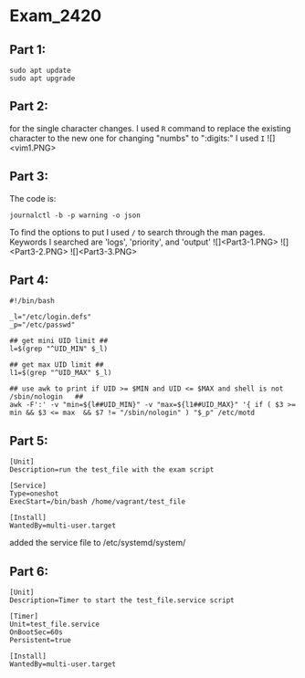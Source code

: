 # Exam_2420
## Part 1:
```
sudo apt update
sudo apt upgrade
```
## Part 2:

for the single character changes. I used `R` command to replace the existing character to the new one
for changing "numbs" to ":digits:" I used `I`
![]<vim1.PNG>

## Part 3:
The code is:
```
journalctl -b -p warning -o json
```
To find the options to put I used `/` to search through the man pages. Keywords I searched are 'logs', 'priority', and 'output'
![]<Part3-1.PNG>
![]<Part3-2.PNG>
![]<Part3-3.PNG>

## Part 4:
```
#!/bin/bash

_l="/etc/login.defs"
_p="/etc/passwd"

## get mini UID limit ##
l=$(grep "^UID_MIN" $_l)

## get max UID limit ##
l1=$(grep "^UID_MAX" $_l)

## use awk to print if UID >= $MIN and UID <= $MAX and shell is not /sbin/nologin   ##
awk -F':' -v "min=${l##UID_MIN}" -v "max=${l1##UID_MAX}" '{ if ( $3 >= min && $3 <= max  && $7 != "/sbin/nologin" ) "$_p" /etc/motd
```

## Part 5:
```
[Unit]
Description=run the test_file with the exam script

[Service]
Type=oneshot
ExecStart=/bin/bash /home/vagrant/test_file

[Install]
WantedBy=multi-user.target
```

added the service file to /etc/systemd/system/

## Part 6:
```
[Unit]
Description=Timer to start the test_file.service script

[Timer]
Unit=test_file.service
OnBootSec=60s
Persistent=true

[Install]
WantedBy=multi-user.target
```
